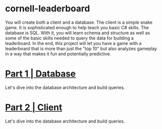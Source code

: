 # cornell-leaderboard
You will create both a client and a database. The client is a simple snake game. It is sophisticated enough to help teach you basic C# skills. The database is SQL. With it, you will learn schema and structure as well as some of the basic skills needed to query the data for building a leaderboard. In the end, this project will let you have a game with a leaderboard that is more than just the "top 10" but also analyzes gameplay in a way that makes it fun and potentially predictive.  

# [Part 1 | Database](<PART1 - Database.md>)

Let's dive into the database architecture and build queries.

# [Part 2 | Client](<PART1 - Client.md>)

Let's dive into the database architecture and build queries.